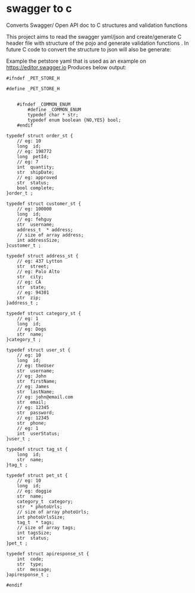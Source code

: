 # swagger to c
Converts Swagger/ Open API doc to C structures and validation functions

This project aims to read the swagger yaml/json and create/generate C header file with structure of the pojo
and generate validation functions .
In future C code to convert the structure to json will also be generate:

Example the petstore yaml that is used as an example on https://editor.swagger.io Produces below output:

```
#ifndef _PET_STORE_H

#define _PET_STORE_H


	#ifndef _COMMON_ENUM
		#define _COMMON_ENUM
		typedef char * str;
		typedef enum boolean {NO,YES} bool;
	#endif

typedef struct order_st {
	// eg: 10
	long  id;
	// eg: 198772
	long  petId;
	// eg: 7
	int  quantity;
	str  shipDate;
	// eg: approved
	str  status;
	bool complete;
}order_t ;

typedef struct customer_st {
	// eg: 100000
	long  id;
	// eg: fehguy
	str  username;
	address_t  * address;
	// size of array address;
	int addressSize;
}customer_t ;

typedef struct address_st {
	// eg: 437 Lytton
	str  street;
	// eg: Palo Alto
	str  city;
	// eg: CA
	str  state;
	// eg: 94301
	str  zip;
}address_t ;

typedef struct category_st {
	// eg: 1
	long  id;
	// eg: Dogs
	str  name;
}category_t ;

typedef struct user_st {
	// eg: 10
	long  id;
	// eg: theUser
	str  username;
	// eg: John
	str  firstName;
	// eg: James
	str  lastName;
	// eg: john@email.com
	str  email;
	// eg: 12345
	str  password;
	// eg: 12345
	str  phone;
	// eg: 1
	int  userStatus;
}user_t ;

typedef struct tag_st {
	long  id;
	str  name;
}tag_t ;

typedef struct pet_st {
	// eg: 10
	long  id;
	// eg: doggie
	str  name;
	category_t  category;
	str  * photoUrls;
	// size of array photoUrls;
	int photoUrlsSize;
	tag_t  * tags;
	// size of array tags;
	int tagsSize;
	str  status;
}pet_t ;

typedef struct apiresponse_st {
	int  code;
	str  type;
	str  message;
}apiresponse_t ;

#endif
````
